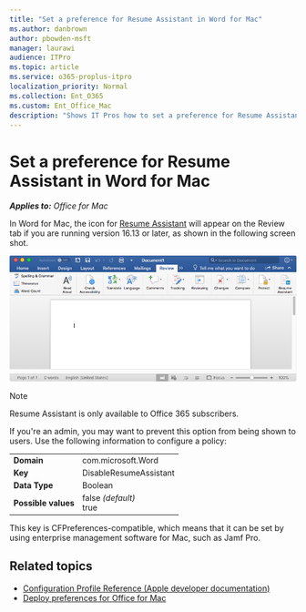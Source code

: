 ```yaml
---
title: "Set a preference for Resume Assistant in Word for Mac"
ms.author: danbrown
author: pbowden-msft
manager: laurawi
audience: ITPro
ms.topic: article
ms.service: o365-proplus-itpro
localization_priority: Normal
ms.collection: Ent_O365
ms.custom: Ent_Office_Mac
description: "Shows IT Pros how to set a preference for Resume Assistant in Word for Mac"
---
```


# Set a preference for Resume Assistant in Word for Mac

***Applies to:*** *Office for Mac*

In Word for Mac, the icon for [Resume Assistant](https://support.office.com/article/444ff6f0-ef74-4a9c-9091-ffd7a9d1917a) will appear on the Review tab if you are running version 16.13 or later, as shown in the following screen shot.

![Screenshot of Resume Assistant icon in the Word for Mac ribbon](../images/resume-assistant-ribbon.png)

> [!NOTE]
> Resume Assistant is only available to Office 365 subscribers.

If you're an admin, you may want to prevent this option from being shown to users. Use the following information to configure a policy:

|||
|:-----|:-----|
|**Domain** <br/> | com.microsoft.Word  <br/> |
|**Key** <br/> |DisableResumeAssistant  <br/> |
|**Data Type** <br/> |Boolean  <br/> |
|**Possible values** <br/> |false  *(default)*  <br/> true  <br/> |

This key is CFPreferences-compatible, which means that it can be set by using enterprise management software for Mac, such as Jamf Pro.
    
## Related topics

- [Configuration Profile Reference (Apple developer documentation)](https://go.microsoft.com/fwlink/p/?linkid=852998)
- [Deploy preferences for Office for Mac](deploy-preferences-for-office-for-mac.md)


